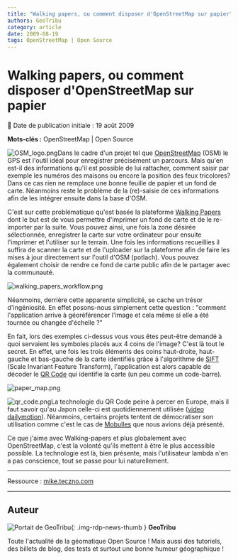 ```yaml
---
title: "Walking papers, ou comment disposer d'OpenStreetMap sur papier"
authors: GeoTribu
category: article
date: 2009-08-19
tags: OpenStreetMap | Open Source
---
```


# Walking papers, ou comment disposer d'OpenStreetMap sur papier


:calendar: Date de publication initiale : 19 août 2009

**Mots-clés :** OpenStreetMap | Open Source


![OSM_logo.png](http://geotribu.net/sites/default/files/Tuto/img/Blog/OSM/OSM_logo.png)Dans le cadre d'un projet tel que [OpenStreetMap](http://www.openstreetmap.org/) (OSM) le GPS est l'outil idéal pour enregistrer précisément un parcours. Mais qu'en est-il des informations qu'il est possible de lui rattacher, comment saisir par exemple les numéros des maisons ou encore la position des feux tricolores? Dans ce cas rien ne remplace une bonne feuille de papier et un fond de carte. Néanmoins reste le problème de la (re)-saisie de ces informations afin de les intégrer ensuite dans la base d'OSM.

C'est sur cette problématique qu'est basée la plateforme [Walking Papers](http://walking-papers.org/) dont le but est de vous permettre d'imprimer un fond de carte et de le re-importer par la suite. Vous pouvez ainsi, une fois la zone désirée sélectionnée, enregistrer la carte sur votre ordinateur pour ensuite l'imprimer et l'utiliser sur le terrain. Une fois les informations recueillies il suffira de scanner la carte et de l'uploader sur la plateforme afin de faire les mises à jour directement sur l'outil d'OSM (potlach). Vous pouvez également choisir de rendre ce fond de carte public afin de le partager avec la communauté.

![walking_papers_workflow.png](/sites/default/files/Tuto/img/Blog/OSM/walking_papers_workflow.png)

Néanmoins, derrière cette apparente simplicité, se cache un trésor d'ingéniosité. En effet posons-nous simplement cette question : "comment l'application arrive à géoréférencer l'image et cela même si elle a été tournée ou changée d'échelle ?"

En fait, lors des exemples ci-dessus vous vous êtes peut-être demandé à quoi servaient les symboles placés aux 4 coins de l'image? C'est là tout le secret. En effet, une fois les trois éléments des coins haut-droite, haut-gauche et bas-gauche de la carte identifiés grâce à l'algorithme de [SIFT](http://en.wikipedia.org/wiki/Scale-invariant_feature_transform) (Scale Invariant Feature Transform), l'application est alors capable de décoder le [QR Code](http://en.wikipedia.org/wiki/QR_Code) qui identifie la carte (un peu comme un code-barre).

![paper_map.png](/sites/default/files/Tuto/img/Blog/OSM/paper_map.png)

![qr_code.png](/sites/default/files/Tuto/img/Blog/OSM/qr_code.png)La technologie du QR Code peine à percer en Europe, mais il faut savoir qu'au Japon celle-ci est quotidiennement utilisée ([video dailymotion](http://www.dailymotion.com/video/xemuk_japon-qr-code_tech)). Néanmoins, certains projets tentent de démocratiser son utilisation comme c'est le cas de [Mobulles](http://geotribu.net/node/100) que nous avions déjà présenté.

Ce que j'aime avec Walking-papers et plus globalement avec OpenStreetMap, c'est la volonté qu'ils mettent à être le plus accessible possible. La technologie est là, bien présente, mais l'utilisateur lambda n'en a pas conscience, tout se passe pour lui naturellement.

---------------

Ressource : [mike.teczno.com](http://mike.teczno.com/notes/slides/open-paper-maps.html)



----

## Auteur

![Portait de GeoTribu](https://cdn.geotribu.fr/images/internal/charte/geotribu\_logo\_64x64.png){: .img-rdp-news-thumb }
**GeoTribu**

Toute l'actualité de la géomatique Open Source ! Mais aussi des tutoriels, des billets de blog, des tests et surtout une bonne humeur géographique !
